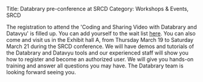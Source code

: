 Title: Databrary pre-conference at SRCD
Category: Workshops & Events, SRCD

The registration to attend the 'Coding and Sharing Video with Databrary and Datavyu' is filled up. You can add yourself to the wait list [here](http://www.eventbrite.com/e/coding-and-sharing-video-with-databrary-and-datavyu-registration-14968045828?aff=eac2). You can also come and visit us in the Exhibit hall A, from Thursday March 19 to Saturday March 21 during the SRCD conference. We will have demos and tutorials of the Databrary and Datavyu tools and our experienced staff will show you how to register and become an authorized user. We will give you hands-on training and answer all questions you may have. The Databrary team is looking forward seeing you. 